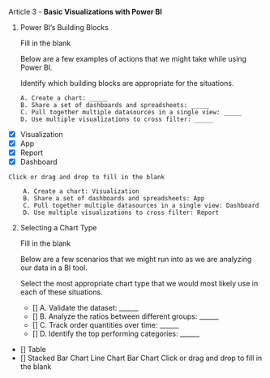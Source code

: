 Article 3 - **Basic Visualizations with Power BI**

1.	Power BI’s Building Blocks

    Fill in the blank

    Below are a few examples of actions that we might take while using Power BI.

    Identify which building blocks are appropriate for the situations.

        A. Create a chart: _____
        B. Share a set of dashboards and spreadsheets: _____
        C. Pull together multiple datasources in a single view: _____ 
        D. Use multiple visualizations to cross filter: _____

 -  [x]   Visualization
 -  [x]   App
 -  [x]   Report
 -  [x]   Dashboard

    Click or drag and drop to fill in the blank

        A. Create a chart: Visualization
        B. Share a set of dashboards and spreadsheets: App
        C. Pull together multiple datasources in a single view: Dashboard
        D. Use multiple visualizations to cross filter: Report 

2. Selecting a Chart Type

    Fill in the blank

    Below are a few scenarios that we might run into as we are analyzing our data in a BI tool.
    
    Select the most appropriate chart type that we would most likely use in each of these situations.

    -   []  A. Validate the dataset: ______
    -   []  B. Analyze the ratios between different groups: ______
    -   []  C. Track order quantities over time: ______
    -   []  D. Identify the top performing categories: ______

-   []  Table
-   []  Stacked Bar Chart
Line Chart
Bar Chart
Click or drag and drop to fill in the blank
